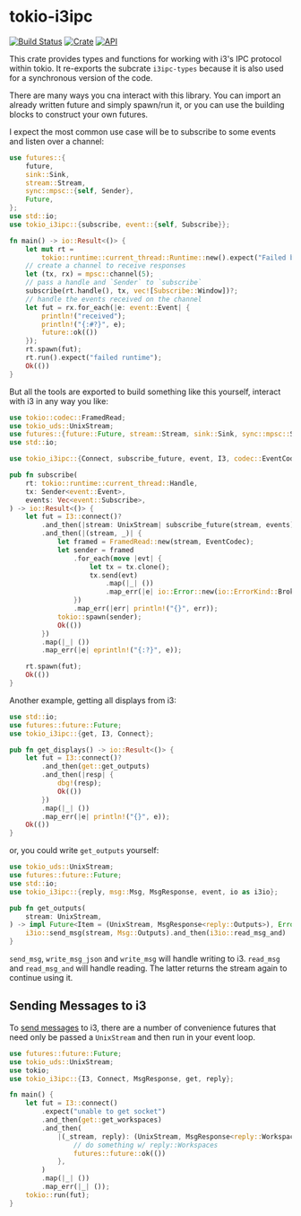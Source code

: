 # tokio-i3ipc

[![Build Status](https://travis-ci.com/leshow/tokio-i3ipc.svg?branch=master)](https://travis-ci.com/leshow/tokio-i3ipc)
[![Crate](https://img.shields.io/crates/v/tokio-i3ipc.svg)](https://crates.io/crates/tokio-i3ipc)
[![API](https://docs.rs/tokio-i3ipc/badge.svg)](https://docs.rs/tokio-i3ipc)

This crate provides types and functions for working with i3's IPC protocol within tokio. It re-exports the subcrate `i3ipc-types` because it is also used for a synchronous version of the code.

There are many ways you cna interact with this library. You can import an already written future and simply spawn/run it, or you can use the building blocks to construct your own futures.

I expect the most common use case will be to subscribe to some events and listen over a channel:

```rust
use futures::{
    future,
    sink::Sink,
    stream::Stream,
    sync::mpsc::{self, Sender},
    Future,
};
use std::io;
use tokio_i3ipc::{subscribe, event::{self, Subscribe}};

fn main() -> io::Result<()> {
    let mut rt =
        tokio::runtime::current_thread::Runtime::new().expect("Failed building runtime");
    // create a channel to receive responses
    let (tx, rx) = mpsc::channel(5);
    // pass a handle and `Sender` to `subscribe`
    subscribe(rt.handle(), tx, vec![Subscribe::Window])?;
    // handle the events received on the channel
    let fut = rx.for_each(|e: event::Event| {
        println!("received");
        println!("{:#?}", e);
        future::ok(())
    });
    rt.spawn(fut);
    rt.run().expect("failed runtime");
    Ok(())
}
```

But all the tools are exported to build something like this yourself, interact with i3 in any way you like:

```rust
use tokio::codec::FramedRead;
use tokio_uds::UnixStream;
use futures::{future::Future, stream::Stream, sink::Sink, sync::mpsc::Sender};
use std::io;

use tokio_i3ipc::{Connect, subscribe_future, event, I3, codec::EventCodec};

pub fn subscribe(
    rt: tokio::runtime::current_thread::Handle,
    tx: Sender<event::Event>,
    events: Vec<event::Subscribe>,
) -> io::Result<()> {
    let fut = I3::connect()?
        .and_then(|stream: UnixStream| subscribe_future(stream, events))
        .and_then(|(stream, _)| {
            let framed = FramedRead::new(stream, EventCodec);
            let sender = framed
                .for_each(move |evt| {
                    let tx = tx.clone();
                    tx.send(evt)
                        .map(|_| ())
                        .map_err(|e| io::Error::new(io::ErrorKind::BrokenPipe, e))
                })
                .map_err(|err| println!("{}", err));
            tokio::spawn(sender);
            Ok(())
        })
        .map(|_| ())
        .map_err(|e| eprintln!("{:?}", e));

    rt.spawn(fut);
    Ok(())
}
```

Another example, getting all displays from i3:

```rust
use std::io;
use futures::future::Future;
use tokio_i3ipc::{get, I3, Connect};

pub fn get_displays() -> io::Result<()> {
    let fut = I3::connect()?
        .and_then(get::get_outputs)
        .and_then(|resp| {
            dbg!(resp);
            Ok(())
        })
        .map(|_| ())
        .map_err(|e| println!("{}", e));
    Ok(())
}
```

or, you could write `get_outputs` yourself:

```rust
use tokio_uds::UnixStream;
use futures::future::Future;
use std::io;
use tokio_i3ipc::{reply, msg::Msg, MsgResponse, event, io as i3io};

pub fn get_outputs(
    stream: UnixStream,
) -> impl Future<Item = (UnixStream, MsgResponse<reply::Outputs>), Error = io::Error> {
    i3io::send_msg(stream, Msg::Outputs).and_then(i3io::read_msg_and)
}
```

`send_msg`, `write_msg_json` and `write_msg` will handle writing to i3. `read_msg` and `read_msg_and` will handle reading. The latter returns the stream again to continue using it.

## Sending Messages to i3

To [send messages](https://i3wm.org/docs/ipc.html#_sending_messages_to_i3) to i3, there are a number of convenience futures that need only be passed a `UnixStream` and then run in your event loop.

```rust
use futures::future::Future;
use tokio_uds::UnixStream;
use tokio;
use tokio_i3ipc::{I3, Connect, MsgResponse, get, reply};

fn main() {
    let fut = I3::connect()
        .expect("unable to get socket")
        .and_then(get::get_workspaces)
        .and_then(
            |(_stream, reply): (UnixStream, MsgResponse<reply::Workspaces>)| {
                // do something w/ reply::Workspaces
                futures::future::ok(())
            },
        )
        .map(|_| ())
        .map_err(|_| ());
    tokio::run(fut);
}
```
